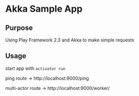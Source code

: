 Akka Sample App
=========
## Purpose
Using Play Framework 2.3 and Akka to make simple requests

## Usage
start app with ```activator run```

ping route        -> http://localhost:9000/ping

multi-actor route -> http://localhost:9000/worker/<key to add>
